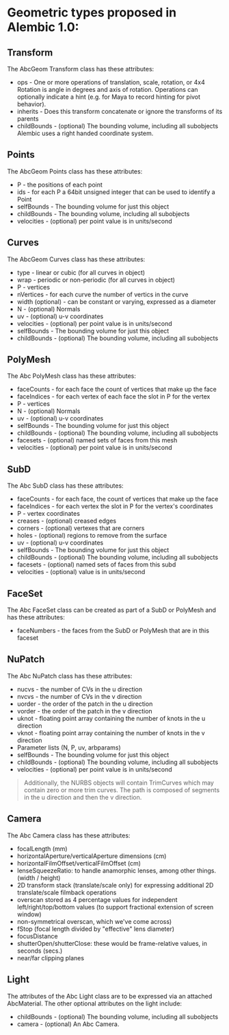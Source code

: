 # Geometric types proposed in Alembic 1.0: #

## Transform ##
The AbcGeom Transform class has these attributes:
  * ops - One or more operations of translation, scale, rotation, or 4x4 Rotation is angle in degrees and axis of rotation.  Operations can optionally indicate a hint (e.g. for Maya to record hinting for pivot behavior).
  * inherits - Does this transform concatenate or ignore the transforms of its parents
  * childBounds - (optional) The bounding volume, including all subobjects
Alembic uses a right handed coordinate system.

## Points ##
The AbcGeom Points class has these attributes:
  * P - the positions of each point
  * ids - for each P a 64bit unsigned integer that can be used to identify a Point
  * selfBounds - The bounding volume for just this object
  * childBounds - The bounding volume, including all subobjects
  * velocities - (optional) per point value is in units/second

## Curves ##
The AbcGeom Curves class has these attributes:
  * type - linear or cubic (for all curves in object)
  * wrap - periodic or non-periodic (for all curves in object)
  * P - vertices
  * nVertices - for each curve the number of vertics in the curve
  * width (optional) - can be constant or varying, expressed as a diameter
  * N - (optional) Normals
  * uv - (optional) u-v coordinates
  * velocities - (optional) per point value is in units/second
  * selfBounds - The bounding volume for just this object
  * childBounds - (optional) The bounding volume, including all subobjects


## PolyMesh ##
The Abc PolyMesh class has these attributes:
  * faceCounts - for each face the count of vertices that make up the face
  * faceIndices - for each vertex of each face the slot in P for the vertex
  * P - vertices
  * N - (optional) Normals
  * uv - (optional) u-v coordinates
  * selfBounds - The bounding volume for just this object
  * childBounds - (optional) The bounding volume, including all subobjects
  * facesets - (optional) named sets of faces from this mesh
  * velocities - (optional) per point value is in units/second

## SubD ##
The Abc SubD class has these attributes:
  * faceCounts - for each face, the count of vertices that make up the face
  * faceIndices - for each vertex the slot in P for the vertex's coordinates
  * P - vertex coordinates
  * creases - (optional) creased edges
  * corners - (optional) vertexes that are corners
  * holes - (optional) regions to remove from the surface
  * uv - (optional) u-v coordinates
  * selfBounds - The bounding volume for just this object
  * childBounds - (optional) The bounding volume, including all subobjects
  * facesets - (optional) named sets of faces from this subd
  * velocities - (optional) value is in units/second

## FaceSet ##
The Abc FaceSet class can be created as part of a SubD or PolyMesh and has these attributes:
  * faceNumbers - the faces from the SubD or PolyMesh that are in this faceset

## NuPatch ##
The Abc NuPatch class has these attributes:
  * nucvs - the number of CVs in the u direction
  * nvcvs - the number of CVs in the v direction
  * uorder - the order of the patch in the u direction
  * vorder - the order of the patch in the v direction
  * uknot - floating point array containing the number of knots in the u direction
  * vknot - floating point array containing the number of knots in the v direction
  * Parameter lists (N, P, uv, arbparams)
  * selfBounds - The bounding volume for just this object
  * childBounds - (optional) The bounding volume, including all subobjects
  * velocities - (optional) per point value is in units/second
> Additionally, the NURBS objects will contain TrimCurves which may contain zero or more trim curves.  The path is composed of segments in the u direction and then the v direction.

## Camera ##
The Abc Camera class has these attributes:
  * focalLength (mm)
  * horizontalAperture/verticalAperture dimensions (cm)
  * horizontalFilmOffset/verticalFilmOffset (cm)
  * lenseSqueezeRatio: to handle anamorphic lenses, among other things. (width / height)
  * 2D transform stack (translate/scale only) for expressing additional 2D translate/scale filmback operations
  * overscan stored as 4 percentage values for independent left/right/top/bottom values (to support fractional extension of screen window)
  * non-symmetrical overscan, which we've come across)
  * fStop (focal length divided by "effective" lens diameter)
  * focusDistance
  * shutterOpen/shutterClose: these would be frame-relative values, in seconds (secs.)
  * near/far clipping planes

## Light ##
The attributes of the Abc Light class are to be expressed via an attached AbcMaterial.  The other optional attributes on the light include:
  * childBounds - (optional) The bounding volume, including all subobjects
  * camera - (optional) An Abc Camera.
